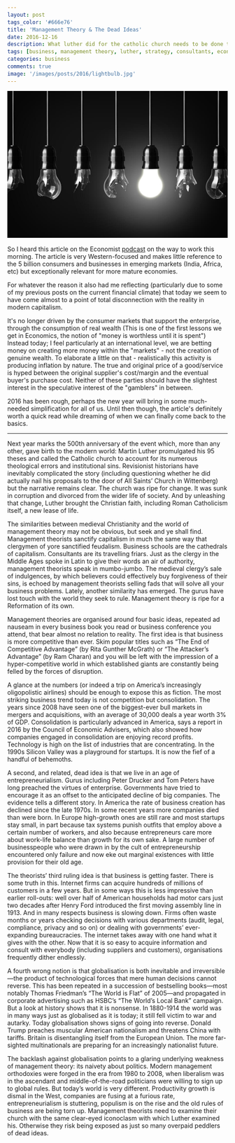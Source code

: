 ```yaml
---
layout: post
tags_color: '#666e76'
title: 'Management Theory & The Dead Ideas'
date: 2016-12-16
description: What luther did for the catholic church needs to be done to business gurus.
tags: [business, management theory, luther, strategy, consultants, economics]
categories: business
comments: true
image: '/images/posts/2016/lightbulb.jpg'
---
```

![](/images/posts/2016/lightbulb.jpg)

So I heard this article on the Economist [podcast](http://feedproxy.google.com/~r/economst/audiovideo/fromtheaudioedition/~5/REQevimHABk/20161217_ep2.mp3) on the way to work this morning. The article is very Western-focused and makes little reference to the 5 billion consumers and businesses in emerging markets (India, Africa, etc) but exceptionally relevant for more mature economies.

For whatever the reason it also had me reflecting (particularly due to some of my previous posts on the current financial climate) that today we seem to have come almost to a point of total disconnection with the reality in modern capitalism. 

It's no longer driven by the consumer markets that support the enterprise, through the consumption of real wealth (This is one of the first lessons we get in Economics, the notion of "money is worthless until it is spent") Instead today; I feel particularly at an international level, we are betting money on creating more money within the "markets" - not the creation of genuine wealth. To elaborate a little on that - realistically this activity is producing inflation by nature. The true and original price of a good/service is hyped between the original supplier's cost/margin and the eventual buyer's purchase cost. Neither of these parties should have the slightest interest in the speculative interest of the "gamblers" in between.

2016 has been rough, perhaps the new year will bring in some much-needed simplification for all of us. Until then though, the article's definitely worth a quick read while dreaming of when we can finally come back to the basics.

---

Next year marks the 500th anniversary of the event which, more than any other, gave birth to the modern world: Martin Luther promulgated his 95 theses and called the Catholic church to account for its numerous theological errors and institutional sins. Revisionist historians have inevitably complicated the story (including questioning whether he did actually nail his proposals to the door of All Saints’ Church in Wittenberg) but the narrative remains clear. The church was ripe for change. It was sunk in corruption and divorced from the wider life of society. And by unleashing that change, Luther brought the Christian faith, including Roman Catholicism itself, a new lease of life.

The similarities between medieval Christianity and the world of management theory may not be obvious, but seek and ye shall find. Management theorists sanctify capitalism in much the same way that clergymen of yore sanctified feudalism. Business schools are the cathedrals of capitalism. Consultants are its travelling friars. Just as the clergy in the Middle Ages spoke in Latin to give their words an air of authority, management theorists speak in mumbo-jumbo. The medieval clergy’s sale of indulgences, by which believers could effectively buy forgiveness of their sins, is echoed by management theorists selling fads that will solve all your business problems. Lately, another similarity has emerged. The gurus have lost touch with the world they seek to rule. Management theory is ripe for a Reformation of its own.

Management theories are organised around four basic ideas, repeated ad nauseam in every business book you read or business conference you attend, that bear almost no relation to reality. The first idea is that business is more competitive than ever. Skim popular titles such as “The End of Competitive Advantage” (by Rita Gunther McGrath) or “The Attacker’s Advantage” (by Ram Charan) and you will be left with the impression of a hyper-competitive world in which established giants are constantly being felled by the forces of disruption.

A glance at the numbers (or indeed a trip on America’s increasingly oligopolistic airlines) should be enough to expose this as fiction. The most striking business trend today is not competition but consolidation. The years since 2008 have seen one of the biggest-ever bull markets in mergers and acquisitions, with an average of 30,000 deals a year worth 3% of GDP. Consolidation is particularly advanced in America, says a report in 2016 by the Council of Economic Advisers, which also showed how companies engaged in consolidation are enjoying record profits. Technology is high on the list of industries that are concentrating. In the 1990s Silicon Valley was a playground for startups. It is now the fief of a handful of behemoths.

A second, and related, dead idea is that we live in an age of entrepreneurialism. Gurus including Peter Drucker and Tom Peters have long preached the virtues of enterprise. Governments have tried to encourage it as an offset to the anticipated decline of big companies. The evidence tells a different story. In America the rate of business creation has declined since the late 1970s. In some recent years more companies died than were born. In Europe high-growth ones are still rare and most startups stay small, in part because tax systems punish outfits that employ above a certain number of workers, and also because entrepreneurs care more about work-life balance than growth for its own sake. A large number of businesspeople who were drawn in by the cult of entrepreneurship encountered only failure and now eke out marginal existences with little provision for their old age.

The theorists’ third ruling idea is that business is getting faster. There is some truth in this. Internet firms can acquire hundreds of millions of customers in a few years. But in some ways this is less impressive than earlier roll-outs: well over half of American households had motor cars just two decades after Henry Ford introduced the first moving assembly line in 1913. And in many respects business is slowing down. Firms often waste months or years checking decisions with various departments (audit, legal, compliance, privacy and so on) or dealing with governments’ ever-expanding bureaucracies. The internet takes away with one hand what it gives with the other. Now that it is so easy to acquire information and consult with everybody (including suppliers and customers), organisations frequently dither endlessly.

A fourth wrong notion is that globalisation is both inevitable and irreversible—the product of technological forces that mere human decisions cannot reverse. This has been repeated in a succession of bestselling books—most notably Thomas Friedman’s “The World is Flat” of 2005—and propagated in corporate advertising such as HSBC’s “The World’s Local Bank” campaign. But a look at history shows that it is nonsense. In 1880-1914 the world was in many ways just as globalised as it is today; it still fell victim to war and autarky. Today globalisation shows signs of going into reverse. Donald Trump preaches muscular American nationalism and threatens China with tariffs. Britain is disentangling itself from the European Union. The more far-sighted multinationals are preparing for an increasingly nationalist future.

The backlash against globalisation points to a glaring underlying weakness of management theory: its naivety about politics. Modern management orthodoxies were forged in the era from 1980 to 2008, when liberalism was in the ascendant and middle-of-the-road politicians were willing to sign up to global rules. But today’s world is very different. Productivity growth is dismal in the West, companies are fusing at a furious rate, entrepreneurialism is stuttering, populism is on the rise and the old rules of business are being torn up. Management theorists need to examine their church with the same clear-eyed iconoclasm with which Luther examined his. Otherwise they risk being exposed as just so many overpaid peddlers of dead ideas.